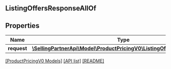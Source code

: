## ListingOffersResponseAllOf

## Properties

Name | Type | Description | Notes
------------ | ------------- | ------------- | -------------
**request** | [**\SellingPartnerApi\Model\ProductPricingV0\ListingOffersRequestParams**](ListingOffersRequestParams.md) |  | [optional]

[[ProductPricingV0 Models]](../) [[API list]](../../Api) [[README]](../../../README.md)
